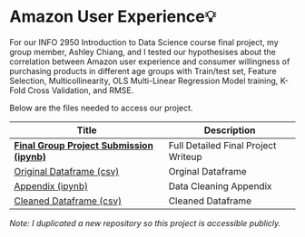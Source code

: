 # Amazon User Experience💡

For our INFO 2950 Introduction to Data Science course final project, my group member, Ashley Chiang, and I tested our hypothesises about the correlation between Amazon user experience and consumer willingness of purchasing products in different age groups with Train/test set, Feature Selection, Multicollinearity, OLS Multi-Linear Regression Model training, K-Fold Cross Validation, and RMSE.

Below are the files needed to access our project. 

| Title  | Description |
| ------------- | ------------- |
|[**Final Group Project Submission (ipynb)**](https://github.com/ashleyh859/amazonuserexperience/blob/main/FINAL%20PROJECT%20PHASE%20V.ipynb)|Full Detailed Final Project Writeup|
|[Original Dataframe (csv)](https://github.com/ashleyh859/amazonuserexperience/blob/main/Amazon%20Customer%20Behavior%20Survey.csv)|Orginal Dataframe|
|[Appendix (ipynb)](https://github.com/ashleyh859/amazonuserexperience/blob/main/%20appendix%20.ipynb)|Data Cleaning Appendix|
|[Cleaned Dataframe (csv)](https://github.com/ashleyh859/amazonuserexperience/blob/main/appendix.csv)|Cleaned Dataframe|

_Note: I duplicated a new repository so this project is accessible publicly._
